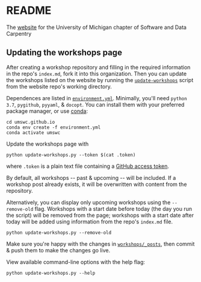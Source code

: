 README
====================

The [website](https://umswc.github.io) for the University of Michigan chapter of Software and Data Carpentry


## Updating the workshops page

After creating a workshop repository and filling in the required information in the repo's `index.md`, fork it into this organization.
Then you can update the workshops listed on the website by running the [`update-workshops`](update-workshops.py) script from the website repo's working directory.

Dependences are listed in [`environment.yml`](environment.yml).
Minimally, you'll need `python 3.7`, `pygithub`, `pyyaml`, & `docopt`.
You can install them with your preferred package manager, or use [conda](https://docs.conda.io/en/latest/miniconda.html):

```
cd umswc.github.io
conda env create -f environment.yml
conda activate umswc
```

Update the workshops page with
```
python update-workshops.py --token $(cat .token)
```
where `.token` is a plain text file containing a [GitHub access token](https://help.github.com/en/github/authenticating-to-github/creating-a-personal-access-token-for-the-command-line).

By default, all workshops -- past & upcoming -- will be included.
If a workshop post already exists, it will be overwritten with content from the repository.

Alternatively, you can display only upcoming workshops using the `--remove-old` flag.
Workshops with a start date before today (the day you run the script) will be removed from the page;
workshops with a start date after today will be added using information from the repo's `index.md` file.
```
python update-workshops.py --remove-old
```

Make sure you're happy with the changes in [`workshops/_posts`](workshops/_posts), then commit & push them to make the changes go live.

View available command-line options with the help flag:
```
python update-workshops.py --help
```
